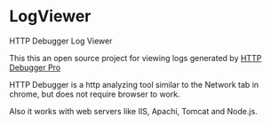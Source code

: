 LogViewer
=========

HTTP Debugger Log Viewer

This this an open source project for viewing logs generated by 
[HTTP Debugger Pro](http://www.httpdebugger.com)


HTTP Debugger is a http analyzing tool similar to the Network tab in chrome, but does not require browser to work.

Also it works with web servers like IIS, Apachi, Tomcat and Node.js.
